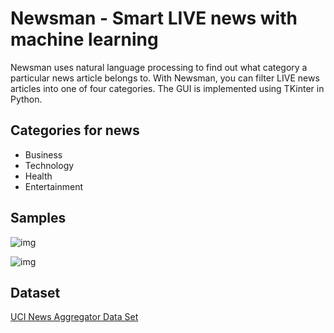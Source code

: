 # Newsman - Smart LIVE news with machine learning

Newsman uses natural language processing to find out what category a particular news article belongs to. With Newsman, you can filter LIVE news articles into one of four categories. The GUI is implemented using TKinter in Python.

## Categories for news
- Business
- Technology
- Health
- Entertainment

## Samples

![img]()

![img]()


## Dataset
[UCI News Aggregator Data Set](https://archive.ics.uci.edu/ml/datasets/News+Aggregator)